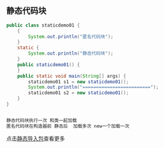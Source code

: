 ## 静态代码块

```java
public class staticdemo01 {
    {
        System.out.println("匿名代码块");
    }
    static {
        System.out.println("静态代码块");
    }
    public staticdemo01() {
    }
    public static void main(String[] args) {
        staticdemo01 s1 = new staticdemo01();
        System.out.println("=========================");
        staticdemo01 s2 = new staticdemo01();
    }
}


静态代码块执行一次 和类一起加载
匿名代码块在构造器前 静态后  加载多次 new一个加载一次
```

点击[静态导入包](https://blog.csdn.net/u012338954/article/details/51010337)查看更多
